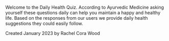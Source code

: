 Welcome to the Daily Health Quiz. According to Ayurvedic Medicine asking yourself these questions daily can help you maintain a happy and healthy life. Based on the responses from our users we provide daily health suggestions they could easily follow.


Created January 2023 by Rachel Cora Wood

